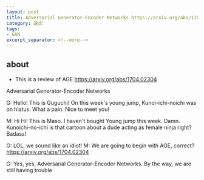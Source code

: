 ```yaml
---
layout: post
title: Adversarial Generator-Encoder Networks https://arxiv.org/abs/1704.02304 
category: 論文
tags:
- GAN
excerpt_separator: <!--more-->
---
```


## about
- This is a review of AGE  https://arxiv.org/abs/1704.02304


Adversarial Generator-Encoder Networks

G: Hello! This is Guguchi! On this week's young jump, Kunoi-ichi-noichi was on hiatus. What a pain. 
Nice to meet you! 

M: Hi Hi! This is Maso.  I haven't bought Young jump this week. Damn.  Kunoichi-no-ichi is that cartoon about a dude acting as female ninja right? Badass! 

G: LOL, we sound like an idiot! 
M: We are going to begin with AGE, correct?  https://arxiv.org/abs/1704.02304 

G: Yes, yes, Adversarial Generator-Encoder Networks.  By the way, we are still having trouble




